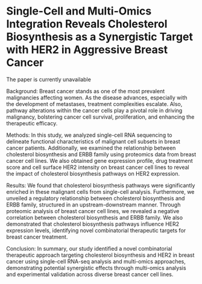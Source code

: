 # Single-Cell and Multi-Omics Integration Reveals Cholesterol Biosynthesis as a Synergistic Target with HER2 in Aggressive Breast Cancer
The paper is currently unavailable

Background: Breast cancer stands as one of the most prevalent malignancies affecting women. As the disease advances, especially with the development of metastases, treatment complexities escalate. Also, pathway alterations within the cancer cells play a pivotal role in driving malignancy, bolstering cancer cell survival, proliferation, and enhancing the therapeutic efficacy.

Methods: In this study, we analyzed single-cell RNA sequencing to delineate functional characteristics of malignant cell subsets in breast cancer patients. Additionally, we examined the relationship between cholesterol biosynthesis and ERBB family using proteomics data from breast cancer cell lines. We also obtained gene expression profile, drug treatment score and cell surface HER2 intensity on breast cancer cell lines to reveal the impact of cholesterol biosynthesis pathways on HER2 expression.

Results: We found that cholesterol biosynthesis pathways were significantly enriched in these malignant cells from single-cell analysis. Furthermore, we unveiled a regulatory relationship between cholesterol biosynthesis and ERBB family, structured in an upstream-downstream manner. Through proteomic analysis of breast cancer cell lines, we revealed a negative correlation between cholesterol biosynthesis and ERBB family. We also demonstrated that cholesterol biosynthesis pathways influence HER2 expression levels, identifying novel combinatorial therapeutic targets for breast cancer treatment.

Conclusion: In summary, our study identified a novel combinatorial therapeutic approach targeting cholesterol biosynthesis and HER2 in breast cancer using single-cell RNA-seq analysis and multi-omics approaches, demonstrating potential synergistic effects through multi-omics analysis and experimental validation across diverse breast cancer cell lines.
